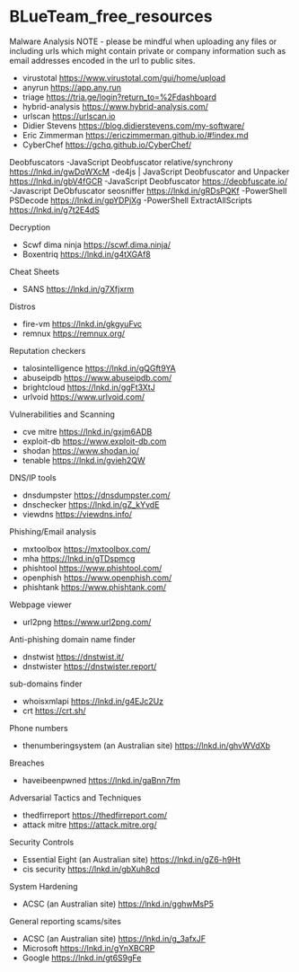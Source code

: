 # BLueTeam_free_resources

Malware Analysis
NOTE - please be mindful when uploading any files or including urls which might contain private or company information such as email addresses encoded in the url to public sites.
- virustotal https://www.virustotal.com/gui/home/upload
- anyrun https://app.any.run
- triage https://tria.ge/login?return_to=%2Fdashboard
- hybrid-analysis https://www.hybrid-analysis.com/
- urlscan https://urlscan.io
- Didier Stevens https://blog.didierstevens.com/my-software/
- Eric Zimmerman https://ericzimmerman.github.io/#!index.md
- CyberChef https://gchq.github.io/CyberChef/

Deobfuscators
-JavaScript Deobfuscator relative/synchrony  https://lnkd.in/gwDqWXcM
-de4js | JavaScript Deobfuscator and Unpacker https://lnkd.in/gbV4fGCR
-JavaScript Deobfuscator https://deobfuscate.io/
-Javascript DeObfuscator seosniffer https://lnkd.in/gRDsPQKf
-PowerShell PSDecode https://lnkd.in/gpYDPjXg
-PowerShell ExtractAllScripts https://lnkd.in/g7t2E4dS

Decryption
- Scwf dima ninja https://scwf.dima.ninja/
- Boxentriq https://lnkd.in/g4tXGAf8

Cheat Sheets
- SANS https://lnkd.in/g7Xfjxrm

Distros
- fire-vm https://lnkd.in/gkgyuFvc
- remnux https://remnux.org/

Reputation checkers
- talosintelligence https://lnkd.in/gQGft9YA
- abuseipdb https://www.abuseipdb.com/
- brightcloud https://lnkd.in/ggFt3XtJ
- urlvoid https://www.urlvoid.com/

Vulnerabilities and Scanning
- cve mitre https://lnkd.in/gxjm6ADB
- exploit-db https://www.exploit-db.com
- shodan https://www.shodan.io/
- tenable https://lnkd.in/gvieh2QW

DNS/IP tools
- dnsdumpster https://dnsdumpster.com/
- dnschecker https://lnkd.in/gZ_kYvdE
- viewdns https://viewdns.info/

Phishing/Email analysis
- mxtoolbox https://mxtoolbox.com/
- mha https://lnkd.in/gTDspmcg
- phishtool https://www.phishtool.com/
- openphish https://www.openphish.com/
- phishtank https://www.phishtank.com/

Webpage viewer
- url2png https://www.url2png.com/

Anti-phishing domain name finder
- dnstwist https://dnstwist.it/
- dnstwister https://dnstwister.report/

sub-domains finder
- whoisxmlapi https://lnkd.in/g4EJc2Uz
- crt https://crt.sh/

Phone numbers
- thenumberingsystem (an Australian site) https://lnkd.in/ghvWVdXb

Breaches
- haveibeenpwned https://lnkd.in/gaBnn7fm

Adversarial Tactics and Techniques
- thedfirreport https://thedfirreport.com/ 
- attack mitre https://attack.mitre.org/

Security Controls
- Essential Eight (an Australian site) https://lnkd.in/gZ6-h9Ht
- cis security https://lnkd.in/gbXuh8cd

System Hardening
- ACSC (an Australian site) https://lnkd.in/gghwMsP5

General reporting scams/sites
- ACSC (an Australian site) https://lnkd.in/g_3afxJF
- Microsoft https://lnkd.in/gYnXBCRP
- Google https://lnkd.in/gt6S9gFe
